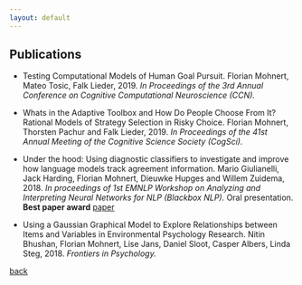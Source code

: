 ```yaml
---
layout: default
---
```


## Publications

* Testing Computational Models of Human Goal Pursuit. Florian Mohnert, Mateo Tosic, Falk Lieder, 2019. _In Proceedings of the 3rd Annual Conference on Cognitive Computational Neuroscience (CCN)._

* Whats in the Adaptive Toolbox and How Do People Choose From It? Rational Models of Strategy Selection in Risky Choice. Florian Mohnert, Thorsten Pachur and Falk Lieder, 2019. _In Proceedings of the 41st Annual Meeting of the Cognitive Science Society (CogSci)._

* Under the hood: Using diagnostic classifiers to investigate and improve how language models track agreement information. Mario Giulianelli, Jack Harding, Florian Mohnert, Dieuwke Hupges and Willem Zuidema, 2018. _In proceedings of 1st EMNLP Workshop on Analyzing and Interpreting Neural Networks for NLP (Blackbox NLP)._ Oral presentation. **Best paper award** [paper](https://arxiv.org/abs/1808.08079)

* Using a Gaussian Graphical Model to Explore Relationships between Items and Variables in Environmental Psychology Research. Nitin Bhushan, Florian Mohnert, Lise Jans, Daniel Sloot, Casper Albers, Linda Steg, 2018. _Frontiers in Psychology._




[back](./)
